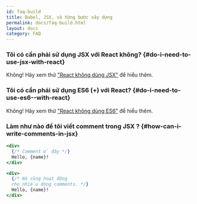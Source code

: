 ```yaml
---
id: faq-build
title: Babel, JSX, và từng bước xây dựng
permalink: docs/faq-build.html
layout: docs
category: FAQ
---
```


### Tôi có cần phải sử dụng JSX với React không? {#do-i-need-to-use-jsx-with-react}

Không! Hãy xem thử ["React không dùng JSX"](/docs/react-without-jsx.html) để hiểu thêm.

### Tôi có cần phải sử dụng ES6 (+) với React? {#do-i-need-to-use-es6--with-react}

Không! Hãy xem thử ["React không dùng ES6"](/docs/react-without-es6.html) để hiểu thêm.

### Làm như nào để tôi viết comment trong JSX ? {#how-can-i-write-comments-in-jsx}

```jsx
<div>
  {/* Comment ở đây */}
  Hello, {name}!
</div>
```

```jsx
<div>
  {/* Nó cũng hoạt động 
  cho nhiều dòng comments. */}
  Hello, {name}! 
</div>
```
